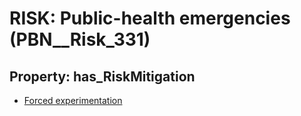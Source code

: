 # RISK: __Public-health emergencies__ (PBN__Risk_331)

## Property: has_RiskMitigation

* [Forced experimentation](PBN__RiskMitigation_431)

